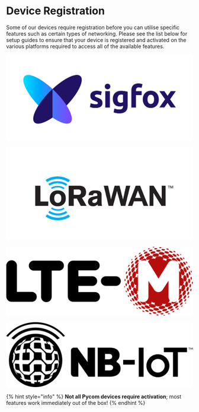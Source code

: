 # Device Registration

Some of our devices require registration before you can utilise specific features such as certain types of networking. Please see the list below for setup guides to ensure that your device is registered and activated on the various platforms required to access all of the available features.

[![](../../.gitbook/assets/sigfox-logo.png)](sigfox.md)

[![](../../.gitbook/assets/lorawan_logo.png)](lora/)

 [![](../../.gitbook/assets/image.png)](cellular.md)

[![](../../.gitbook/assets/image%20%281%29.png)](cellular.md)

{% hint style="info" %}
**Not all Pycom devices require activation**; most features work immediately out of the box!
{% endhint %}

